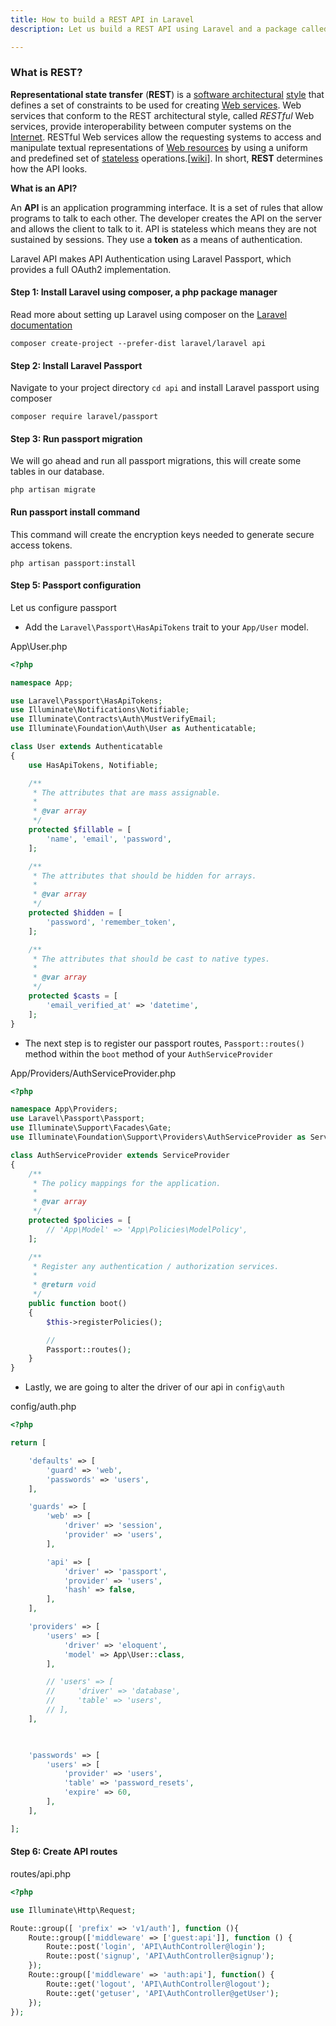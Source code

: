 ```yaml
---
title: How to build a REST API in Laravel
description: Let us build a REST API using Laravel and a package called passport

---
```

### What is REST?

**Representational state transfer** (**REST**) is a [software architectural](https://en.wikipedia.org/wiki/Software_architecture "Software architecture") [style](https://en.wikipedia.org/wiki/Architectural_style "Architectural style") that defines a set of constraints to be used for creating [Web services](https://en.wikipedia.org/wiki/Web_service "Web service"). Web services that conform to the REST architectural style, called _RESTful_ Web services, provide interoperability between computer systems on the [Internet](https://en.wikipedia.org/wiki/Internet "Internet"). RESTful Web services allow the requesting systems to access and manipulate textual representations of [Web resources](https://en.wikipedia.org/wiki/Web_resource "Web resource") by using a uniform and predefined set of [stateless](https://en.wikipedia.org/wiki/Stateless_protocol "Stateless protocol") operations.\[[wiki](https://en.wikipedia.org/wiki/Representational_state_transfer "wikipedia")\]. In short, **REST** determines how the API looks.

**What is an API?**

An **API** is an application programming interface. It is a set of rules that allow programs to talk to each other. The developer creates the API on the server and allows the client to talk to it. API is stateless which means they are not sustained by sessions. They use a **token** as a means of authentication. 

Laravel API makes API Authentication using Laravel Passport, which provides a full OAuth2 implementation.

#### **Step 1: Install Laravel using composer, a php package manager**

Read more about setting up Laravel using composer on the [Laravel documentation](https://laravel.com/docs/5.8 "Laravel Documentation")

    composer create-project --prefer-dist laravel/laravel api

#### **Step 2: Install Laravel Passport**

Navigate to your project directory `cd api`  and install Laravel passport using composer 

    composer require laravel/passport

#### **Step 3: Run passport migration**

We will go ahead and run all passport migrations, this will create some tables in our database.

    php artisan migrate

#### **Run passport install command**

This command will create the encryption keys needed to generate secure access tokens.

    php artisan passport:install

#### **Step 5: Passport configuration**

Let us configure passport

* Add the `Laravel\Passport\HasApiTokens` trait to your `App/User` model.

App\\User.php

```php
<?php

namespace App;

use Laravel\Passport\HasApiTokens;
use Illuminate\Notifications\Notifiable;
use Illuminate\Contracts\Auth\MustVerifyEmail;
use Illuminate\Foundation\Auth\User as Authenticatable;

class User extends Authenticatable
{
    use HasApiTokens, Notifiable;

    /**
     * The attributes that are mass assignable.
     *
     * @var array
     */
    protected $fillable = [
        'name', 'email', 'password',
    ];

    /**
     * The attributes that should be hidden for arrays.
     *
     * @var array
     */
    protected $hidden = [
        'password', 'remember_token',
    ];

    /**
     * The attributes that should be cast to native types.
     *
     * @var array
     */
    protected $casts = [
        'email_verified_at' => 'datetime',
    ];
}
```

* The next step is to register our passport routes, `Passport::routes()` method within the `boot` method of your `AuthServiceProvider`

App/Providers/AuthServiceProvider.php

```php
<?php

namespace App\Providers;
use Laravel\Passport\Passport;
use Illuminate\Support\Facades\Gate;
use Illuminate\Foundation\Support\Providers\AuthServiceProvider as ServiceProvider;

class AuthServiceProvider extends ServiceProvider
{
    /**
     * The policy mappings for the application.
     *
     * @var array
     */
    protected $policies = [
        // 'App\Model' => 'App\Policies\ModelPolicy',
    ];

    /**
     * Register any authentication / authorization services.
     *
     * @return void
     */
    public function boot()
    {
        $this->registerPolicies();

        //
        Passport::routes();
    }
}
```

* Lastly, we are going to alter the driver of our api in `config\auth`

config/auth.php

```php
<?php

return [

    'defaults' => [
        'guard' => 'web',
        'passwords' => 'users',
    ],

    'guards' => [
        'web' => [
            'driver' => 'session',
            'provider' => 'users',
        ],

        'api' => [
            'driver' => 'passport',
            'provider' => 'users',
            'hash' => false,
        ],
    ],

    'providers' => [
        'users' => [
            'driver' => 'eloquent',
            'model' => App\User::class,
        ],

        // 'users' => [
        //     'driver' => 'database',
        //     'table' => 'users',
        // ],
    ],

  

    'passwords' => [
        'users' => [
            'provider' => 'users',
            'table' => 'password_resets',
            'expire' => 60,
        ],
    ],

];
```

#### Step 6: **Create API routes**

routes/api.php

```php
<?php

use Illuminate\Http\Request;

Route::group([ 'prefix' => 'v1/auth'], function (){ 
    Route::group(['middleware' => ['guest:api']], function () {
        Route::post('login', 'API\AuthController@login');
        Route::post('signup', 'API\AuthController@signup');
    });
    Route::group(['middleware' => 'auth:api'], function() {
        Route::get('logout', 'API\AuthController@logout');
        Route::get('getuser', 'API\AuthController@getUser');
    });
}); 
```
